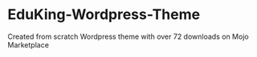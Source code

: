 # EduKing-Wordpress-Theme
Created from scratch Wordpress theme with over 72 downloads on Mojo Marketplace
